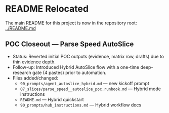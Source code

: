 # README Relocated

The main README for this project is now in the repository root: [../README.md](../README.md)

## POC Closeout — Parse Speed AutoSlice

- Status: Reverted initial POC outputs (evidence, matrix row, drafts) due to thin evidence depth.
- Follow-up: Introduced Hybrid AutoSlice flow with a one-time deep-research gate (4 pastes) prior to automation.
- Files added/changed:
  - `90_prompts/agent_autoslice_hybrid.md` — new kickoff prompt
  - `07_slices/parse_speed__autoslice_poc.runbook.md` — Hybrid mode instructions
  - `README.md` — Hybrid quickstart
  - `90_prompts/hub_instructions.md` — Hybrid workflow docs
